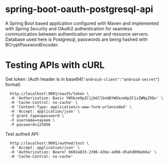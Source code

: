 # spring-boot-oauth-postgresql-api
A Spring Boot based application configured with Maven and implemented with Spring Security and OAuth2 authentication for seamless communication between authentication server and resource servers. 
Database used here is Postgresql, passwords are being hashed with BCryptPasswordEncoder.

# Testing APIs with cURL
Get token: (Auth header is in base64(```"android-client":"android-secret"```) format)
```curl -X POST \
  http://localhost:9091/oauth/token \
  -H 'Authorization: Basic YW5kcm9pZC1jbGllbnQ6YW5kcm9pZC1zZWNyZXQ=' \ 
  -H 'Cache-Control: no-cache' \
  -H 'Content-Type: application/x-www-form-urlencoded' \
  -H 'Accept: application/json' \
  -F grant_type=password \
  -F username=nayeem \
  -F password=123456
```
Test authed API:
```curl -X GET \
  http://localhost:9091/authed/test \
  -H 'Accept: application/json' \
  -H 'Authorization: Bearer b602a833-2396-43be-ad96-d5a5d09beb6a' \
  -H 'Cache-Control: no-cache' 
```
